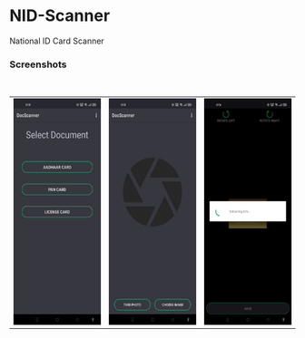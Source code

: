 # NID-Scanner
 National ID Card Scanner

### Screenshots
<br>
<table>
 <tr>
  <td> <img src="https://github.com/BinitDOX/NID-Scanner/blob/main/ss/1.jpg" width="200" height="400"/> </td>
  <td> <img src="https://github.com/BinitDOX/NID-Scanner/blob/main/ss/2.jpg" width="200" height="400"/> </td>
  <td> <img src="https://github.com/BinitDOX/NID-Scanner/blob/main/ss/3.jpg" width="200" height="400"/> </td>
 </tr>
</table>
